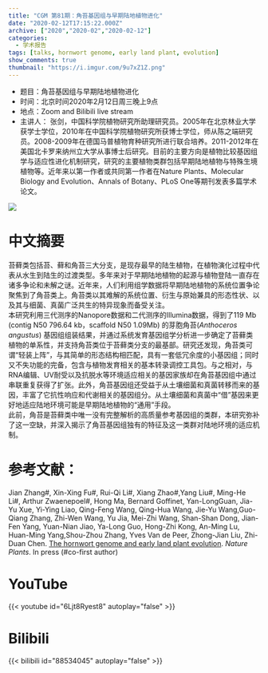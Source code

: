 ```yaml
---
title: "CGM 第81期：角苔基因组与早期陆地植物进化"
date: "2020-02-12T17:15:22.000Z"
archive: ["2020","2020-02","2020-02-12"]
categories:
  - 学术报告
tags: [talks, hornwort genome, early land plant, evolution]
show_comments: true
thumbnail: "https://i.imgur.com/9u7xZ1Z.png"
---
```


- 题目：角苔基因组与早期陆地植物进化
- 时间：北京时间2020年2月12日周三晚上9点
- 地点：Zoom and Bilibili live stream
- 主讲人： 张剑，中国科学院植物研究所助理研究员。2005年在北京林业大学获学士学位，2010年在中国科学院植物研究所获博士学位，师从陈之端研究员。2008-2009年在德国马普植物育种研究所进行联合培养。2011-2012年在美国北卡罗来纳州立大学从事博士后研究。目前的主要方向是植物比较基因组学与适应性进化机制研究，研究的主要植物类群包括早期陆地植物与特殊生境植物等。近年来以第一作者或共同第一作者在Nature Plants、Molecular Biology and Evolution、Annals of Botany、PLoS One等期刊发表多篇学术论文。

![](https://i.imgur.com/lZBbMnE.jpg)

# 中文摘要

苔藓类包括苔、藓和角苔三大分支，是现存最早的陆生植物，在植物演化过程中代表从水生到陆生的过渡类型。多年来对于早期陆地植物的起源与植物登陆一直存在诸多争论和未解之谜。近年来，人们利用组学数据将早期陆地植物的系统位置争论聚焦到了角苔类上。角苔类以其难解的系统位置、衍生与原始兼具的形态性状、以及其与细菌、真菌广泛共生的特异现象而备受关注。<br>
本研究利用三代测序的Nanopore数据和二代测序的Illumina数据，得到了119 Mb (contig N50 796.64 kb，scaffold N50 1.09Mb) 的芽胞角苔(*Anthoceros angustus*) 基因组组装结果，并通过系统发育基因组学分析进一步确定了苔藓类植物的单系性，并支持角苔类位于苔藓类分支的最基部。研究还发现，角苔类可谓“轻装上阵”，与其简单的形态结构相匹配，具有一套低冗余度的小基因组；同时又不失功能的完备，包含与植物发育相关的基本转录调控工具包。与之相对，与RNA编辑、UV耐受以及抗脱水等环境适应相关的基因家族却在角苔基因组中通过串联重复获得了扩张。此外，角苔基因组还受益于从土壤细菌和真菌转移而来的基因，丰富了它抗性响应和代谢相关的基因组分。从土壤细菌和真菌中“借”基因来更好地适应陆地环境可能是早期陆地植物的“通用”手段。<br>
此前，角苔是苔藓类中唯一没有完整解析的高质量参考基因组的类群，本研究弥补了这一空缺，并深入揭示了角苔基因组独有的特征及这一类群对陆地环境的适应机制。

# 参考文献：
Jian Zhang#, Xin-Xing Fu#, Rui-Qi Li#, Xiang Zhao#,Yang Liu#, Ming-He Li#, Arthur Zwaenepoel#, Hong Ma, Bernard Goffinet, Yan-LongGuan, Jia-Yu Xue, Yi-Ying Liao, Qing-Feng Wang, Qing-Hua Wang, Jie-Yu Wang,Guo-Qiang Zhang, Zhi-Wen Wang, Yu Jia, Mei-Zhi Wang, Shan-Shan Dong, Jian-Fen Yang, Yuan-Nian Jiao, Ya-Long Guo, Hong-Zhi Kong, An-Ming Lu, Huan-Ming Yang,Shou-Zhou Zhang, Yves Van de Peer, Zhong-Jian Liu, Zhi-Duan Chen. [The hornwort genome and early land plant evolution](https://doi.org/10.1038/s41477-019-0588-4). *Nature Plants*. In press (#co-first author) <br>

# YouTube

{{< youtube id="6Ljt8Ryest8" autoplay="false" >}}

# Bilibili

{{< bilibili id="88534045" autoplay="false" >}}

